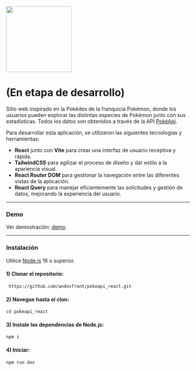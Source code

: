 # <img src="https://pokeapi.co/static/pokeapi_256.3fa72200.png" width='180px'/>

# (En etapa de desarrollo)

Sitio web inspirado en la Pokédex de la franquicia Pokémon, donde los usuarios pueden explorar las distintas especies de Pokémon junto con sus estadísticas. Todos los datos son obtenidos a través de la API [PokéApi](https://pokeapi.co/).

Para desarrollar esta aplicación, se utilizaron las siguientes tecnologías y herramientas:

- **React** junto con **Vite** para crear una interfaz de usuario receptiva y rápida.
- **TailwindCSS** para agilizar el proceso de diseño y dar estilo a la apariencia visual.
- **React Router DOM** para gestionar la navegación entre las diferentes vistas de la aplicación.
- **React Query** para manejar eficientemente las solicitudes y gestión de datos, mejorando la experiencia del usuario.

---
### Demo
Ver demostración: [demo](http://pokeapi.andevfrontend.com/).

---
### Instalación
Utilice [Node.js](https://nodejs.org/en/download/) 16 o superior.

#### 1) Clonar el repositorio:
     https://github.com/andevfront/pokeapi_react.git 
     
#### 2) Navegue hasta el clon:
    cd pokeapi_react

#### 3) Instale las dependencias de Node.js:
    npm i

#### 4) Iniciar:

    npm run dev
